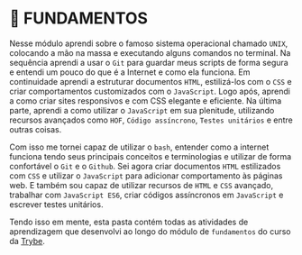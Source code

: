 # :open_file_folder: FUNDAMENTOS

Nesse módulo aprendi sobre o famoso sistema operacional chamado `UNIX`, colocando a mão na massa e executando alguns comandos no terminal. Na sequência aprendi a usar o `Git` para guardar meus scripts de forma segura e entendi um pouco do que é a Internet e como ela funciona. Em continuidade aprendi a estruturar documentos `HTML`, estilizá-los com o `CSS` e criar comportamentos customizados com o `JavaScript`. Logo após, aprendi a como criar sites responsivos e com CSS elegante e eficiente. Na última parte, aprendi a como utilizar o `JavaScript` em sua plenitude, utilizando recursos avançados como `HOF`, `Código assíncrono`, `Testes unitários` e entre outras coisas.

Com isso me tornei capaz de utilizar o `bash`, entender como a internet funciona tendo seus principais conceitos e terminologias e utilizar de forma confortável o `Git` e o `Github`. Sei agora criar documentos `HTML` estilizados com `CSS` e utilizar o `JavaScript` para adicionar comportamento às páginas web. E também sou capaz de utilizar recursos de `HTML` e `CSS` avançado, trabalhar com `JavaScript ES6`, criar códigos assíncronos em `JavaScript` e escrever testes unitários.

Tendo isso em mente, esta pasta contém todas as atividades de aprendizagem que desenvolvi ao longo do módulo de `fundamentos` do curso da [Trybe](https://www.betrybe.com/).
